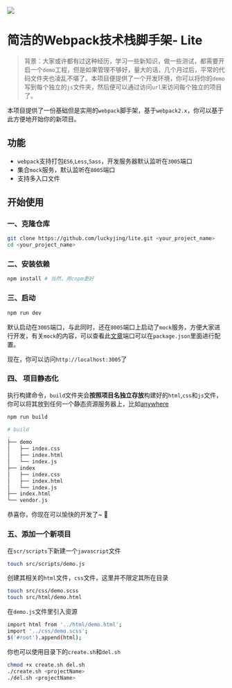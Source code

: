 ![](https://img.alicdn.com/tfs/TB1bEQzPVXXXXXqapXXXXXXXXXX-1358-960.png)

# 简洁的Webpack技术栈脚手架- Lite

> 背景：大家或许都有过这种经历，学习一些新知识，做一些测试，都需要开启一个`demo`工程，但是如果管理不够好，量大的话，几个月过后，平常的代码文件夹也凌乱不堪了。本项目便提供了一个开发环境，你可以将你的`demo`写到每个独立的`js`文件夹，然后便可以通过访问`url`来访问每个独立的项目了。

本项目提供了一份基础但是实用的`webpack`脚手架，基于`webpack2.x`，你可以基于此方便地开始你的新项目。

## 功能

- `webpack`支持打包`ES6`,`Less`,`Sass`，开发服务器默认监听在`3005`端口
- 集合`mock`服务，默认监听在`8005`端口
- 支持多入口文件

## 开始使用

### 一、克隆仓库

```bash
git clone https://github.com/luckyjing/lite.git <your_project_name>
cd <your_project_name>
```

### 二、安装依赖

```bash
npm install # 当然，用cnpm更好
```
### 三、启动

```bash
npm run dev
```

默认启动在`3005`端口，与此同时，还在`8005`端口上启动了`mock`服务，方便大家进行开发，有关`mock`的内容，可以查看此[文章](http://www.luckyjing.com/posts/front-end/mock2easy-middleware.html)端口可以在`package.json`里面进行配置。

现在，你可以访问`http://localhost:3005`了

### 四、 项目静态化

执行构建命令，`build`文件夹会**按照项目名独立存放**构建好的`html`,`css`和`js`文件，你可以将其放到任何一个静态资源服务器上，比如[anywhere](https://github.com/JacksonTian/anywhere)

```bash
npm run build

# build
.
├── demo
│   ├── index.css
│   ├── index.html
│   └── index.js
├── index
│   ├── index.css
│   ├── index.html
│   └── index.js
├── index.html
└── vendor.js
```

恭喜你，你现在可以愉快的开发了~ :thinking:

### 五、添加一个新项目

在`scr/scripts`下新建一个`javascript`文件
```sh
touch src/scripts/demo.js
```

创建其相关的`html`文件，`css`文件，这里并不限定其所在目录
```sh
touch src/css/demo.scss
touch src/html/demo.html
```

在`demo.js`文件里引入资源
```sh
import html from '../html/demo.html';
import '../css/demo.scss';
$('#root').append(html);
```

你也可以使用目录下的`create.sh`和`del.sh`
```sh
chmod +x create.sh del.sh
./create.sh <projectName>
./del.sh <projectName>
```